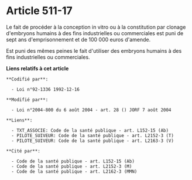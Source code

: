 # Article 511-17

Le fait de procéder à la conception in vitro ou à la constitution par clonage d'embryons humains à des fins industrielles ou
commerciales est puni de sept ans d'emprisonnement et de 100 000 euros d'amende.

Est puni des mêmes peines le fait d'utiliser des embryons humains à des fins industrielles ou commerciales.

**Liens relatifs à cet article**

	**Codifié par**:

	  - Loi n°92-1336 1992-12-16

	**Modifié par**:

	  - Loi n°2004-800 du 6 août 2004 - art. 28 () JORF 7 août 2004

	**Liens**:

	  - TXT_ASSOCIE: Code de la santé publique - art. L152-15 (Ab)
	  - PILOTE_SUIVEUR: Code de la santé publique - art. L2152-3 (T)
	  - PILOTE_SUIVEUR: Code de la santé publique - art. L2163-3 (V)

	**Cité par**:

	  - Code de la santé publique - art. L152-15 (Ab)
	  - Code de la santé publique - art. L2152-3 (M)
	  - Code de la santé publique - art. L2162-3 (MMN)

